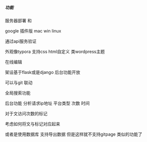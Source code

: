 ##### 功能

服务器部署 和 

google 插件版 mac win linux

通过api服务验证

外观像typora 支持css html自定义 类wordpress主题

在线编辑

架设基于flask或是django 后台功能开放

可以与git 联动

全局搜索功能

后台功能  分析请求ip地址 平台类型 次数 时间

对于文访问次数的标记



考虑如何将文与标记对应起来

或者是使用数据库 支持导出数据  但是这样就不支持gitpage 类似的功能了

 


